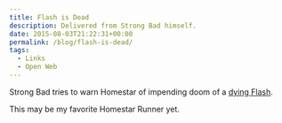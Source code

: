 ```yaml
---
title: Flash is Dead
description: Delivered from Strong Bad himself.
date: 2015-08-03T21:22:31+00:00
permalink: /blog/flash-is-dead/
tags:
  - Links
  - Open Web
---
```


Strong Bad tries to warn Homestar of impending doom of a [dying Flash](https://www.youtube.com/watch?v=L0nuQ5o2DYU).

This may be my favorite Homestar Runner yet.
